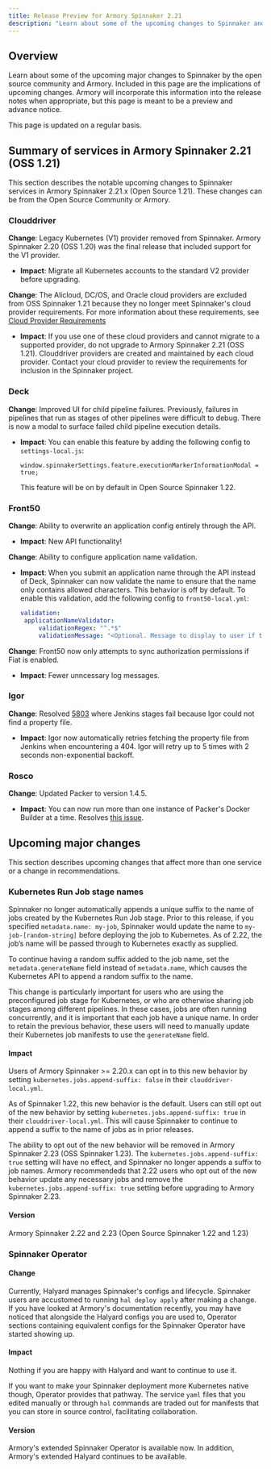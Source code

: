 ```yaml
---
title: Release Preview for Armory Spinnaker 2.21
description: "Learn about some of the upcoming changes to Spinnaker and their impact."
---
```


## Overview

Learn about some of the upcoming major changes to Spinnaker by the open source community and Armory. Included in this page are the implications of upcoming changes. Armory will incorporate this information into the release notes when appropriate, but this page is meant to be a preview and advance notice.

This page is updated on a regular basis.

## Summary of services in Armory Spinnaker 2.21 (OSS 1.21)

This section describes the notable upcoming changes to Spinnaker services in Armory Spinnaker 2.21.x (Open Source 1.21). These changes can be from the Open Source Community or Armory.

<!-- Summaries for the services go here in alphabetical order. Copy the Gate example. Have a bigger change that touches multilple services or one that requires a bit more detail? Add it to Upcoming major changes. -->

<!-- ### Gate

**Change**: Lore te gatesum
* **Impact**: Make sure you hit 88 MPH before Biff shows up.

**Change**: Lore te gatesum
* **Impact**: Make sure you hit 88 MPH before Biff shows up.
-->

### Clouddriver 

**Change**: Legacy Kubernetes (V1) provider removed from Spinnaker. Armory Spinnaker 2.20 (OSS 1.20) was the final release that included support for the V1 provider.
* **Impact**: Migrate all Kubernetes accounts to the standard V2 provider before upgrading.

**Change**: The Alicloud, DC/OS, and Oracle cloud providers are excluded from OSS Spinnaker 1.21 because they no longer meet Spinnaker's cloud provider requirements. For more information about these requirements, see [Cloud Provider Requirements](https://github.com/spinnaker/governance/blob/master/cloud-provider-requirements.md)
* **Impact**: If you use one of these cloud providers and cannot migrate to a supported provider, do not upgrade to Armory Spinnaker 2.21 (OSS 1.21). Clouddriver providers are created and maintained by each cloud provider. Contact your cloud provider to review the requirements for inclusion in the Spinnaker project.

### Deck

**Change**: Improved UI for child pipeline failures. Previously, failures in pipelines that run as stages of other pipelines were difficult to debug. There is now a modal to surface failed child pipeline execution details.
* **Impact**: You can enable this feature by adding the following config to `settings-local.js`:
   ```
   window.spinnakerSettings.feature.executionMarkerInformationModal = true;
   ```
   This feature will be on by default in Open Source Spinnaker 1.22.

### Front50

**Change**: Ability to overwrite an application config entirely through the API.
* **Impact**: New API functionality!
  
**Change**: Ability to configure application name validation.
* **Impact**: When you submit an application name through the API instead of Deck, Spinnaker can now validate the name to ensure that the name only contains allowed characters. This behavior is off by default. To enable this validation, add the following config to `front50-local.yml`:
  
   ```yaml
   validation:
    applicationNameValidator:
        validationRegex: "^.*$"
        validationMessage: "<Optional. Message to display to user if the application name contains disallowed characters.">
   ```

**Change**: Front50 now only attempts to sync authorization permissions if Fiat is enabled.
* **Impact**: Fewer unncessary log messages.

### Igor

**Change**: Resolved [5803](https://github.com/spinnaker/spinnaker/issues/5803) where Jenkins stages fail because Igor could not find a property file.
* **Impact**: Igor now automatically retries fetching the property file from Jenkins when encountering a 404.  Igor will retry up to 5 times with 2 seconds non-exponential backoff.

### Rosco

**Change**: Updated Packer to version 1.4.5.
* **Impact**: You can now run more than one instance of Packer's Docker Builder at a time. Resolves [this issue](https://github.com/hashicorp/packer/issues/7904).

## Upcoming major changes 

This section describes upcoming changes that affect more than one service or a change in recommendations.

### Kubernetes Run Job stage names

Spinnaker no longer automatically appends a unique suffix to the name of jobs created by the Kubernetes Run Job stage. Prior to this release, if you specified `metadata.name: my-job`, Spinnaker would update the name to `my-job-[random-string]` before deploying the job to Kubernetes. As of 2.22, the job’s name will be passed through to Kubernetes exactly as supplied.

To continue having a random suffix added to the job name, set the `metadata.generateName` field instead of `metadata.name`, which causes the Kubernetes API to append a random suffix to the name.

This change is particularly important for users who are using the preconfigured job stage for Kubernetes, or who are otherwise sharing job stages among different pipelines. In these cases, jobs are often running concurrently, and it is important that each job have a unique name. In order to retain the previous behavior, these users will need to manually update their Kubernetes job manifests to use the `generateName` field.

#### Impact

Users of Armory Spinnaker >= 2.20.x can opt in to this new behavior by setting `kubernetes.jobs.append-suffix: false` in their `clouddriver-local.yml`.

As of Spinnaker 1.22, this new behavior is the default. Users can still opt out of the new behavior by setting `kubernetes.jobs.append-suffix: true` in their `clouddriver-local.yml`. This will cause Spinnaker to continue to append a suffix to the name of jobs as in prior releases.

The ability to opt out of the new behavior will be removed in Armory Spinnaker 2.23 (OSS Spinnaker 1.23). The `kubernetes.jobs.append-suffix: true` setting will have no effect, and Spinnaker no longer appends a suffix to job names. Armory recommendeds that 2.22 users who opt out of the new behavior update any necessary jobs and remove the `kubernetes.jobs.append-suffix: true` setting before upgrading to Armory Spinnaker 2.23.

#### Version
Armory Spinnaker 2.22 and 2.23 (Open Source Spinnaker 1.22 and 1.23)

### Spinnaker Operator

#### Change

Currently, Halyard manages Spinnaker's configs and lifecycle. Spinnaker users are accustomed to running `hal deploy apply` after making a change. If you have looked at Armory's documentation recently, you may have noticed that alongside the Halyard configs you are used to, Operator sections containing equivalent configs for the Spinnaker Operator have started showing up.   

#### Impact

Nothing if you are happy with Halyard and want to continue to use it. 

If you want to make your Spinnaker deployment more Kubernetes native though, Operator provides that pathway. The service `yaml` files that you edited manually or through `hal` commands are traded out for manifests that you can store in source control, facilitating collaboration. 

#### Version
Armory's extended Spinnaker Operator is available now. In addition, Armory's extended Halyard continues to be available.
